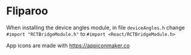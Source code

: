 # Fliparoo

When installing the device angles module, in file `deviceAngles.h` change `#import "RCTBridgeModule.h"` to `#import <React/RCTBridgeModule.h>`

App icons are made with https://appiconmaker.co